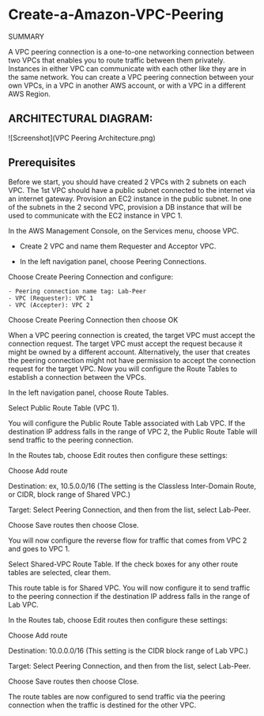 # Create-a-Amazon-VPC-Peering


SUMMARY 

A VPC peering connection is a one-to-one networking connection between two VPCs that enables you to route traffic between them privately. Instances in either VPC can communicate with each other like they are in the same network. You can create a VPC peering connection between your own VPCs, in a VPC in another AWS account, or with a VPC in a different AWS Region. 
 

## ARCHITECTURAL DIAGRAM: 

![Screenshot](VPC Peering Architecture.png)


## Prerequisites

Before we start, you should have created 2 VPCs with 2 subnets on each VPC. The 1st VPC should have a public subnet connected to the internet via an internet gateway. Provision an EC2 instance in the public subnet. 
In one of the subnets in the 2 second VPC, provision a DB instance that will be used to communicate with the EC2 instance in VPC 1. 

 

In the AWS Management Console, on the Services menu, choose VPC. 

- Create 2 VPC and name them Requester and Acceptor VPC. 

- In the left navigation panel, choose Peering Connections. 

Choose Create Peering Connection and configure:
```
- Peering connection name tag: Lab-Peer 
- VPC (Requester): VPC 1 
- VPC (Accepter): VPC 2
```

Choose Create Peering Connection then choose OK 

When a VPC peering connection is created, the target VPC must accept the connection request. The target VPC must accept the request because it might be owned by a different account. Alternatively, the user that creates the peering connection might not have permission to accept the connection request for the target VPC. 
Now you will configure the Route Tables to establish a connection between the VPCs. 

In the left navigation panel, choose Route Tables. 

Select Public Route Table (VPC 1). 

You will configure the Public Route Table associated with Lab VPC. If the destination IP address falls in the range of VPC 2, the Public Route Table will send traffic to the peering connection. 

In the Routes tab, choose Edit routes then configure these settings: 

Choose Add route 

Destination: ex, 10.5.0.0/16 (The setting is the Classless Inter-Domain Route, or CIDR, block range of Shared VPC.) 

Target: Select Peering Connection, and then from the list, select Lab-Peer. 

Choose Save routes then choose Close. 

You will now configure the reverse flow for traffic that comes from VPC 2 and goes to VPC 1. 

Select Shared-VPC Route Table. If the check boxes for any other route tables are selected, clear them. 

This route table is for Shared VPC. You will now configure it to send traffic to the peering connection if the destination IP address falls in the range of Lab VPC. 

In the Routes tab, choose Edit routes then configure these settings: 

Choose Add route 

Destination: 10.0.0.0/16 (This setting is the CIDR block range of Lab VPC.) 

Target: Select Peering Connection, and then from the list, select Lab-Peer. 

Choose Save routes then choose Close. 

The route tables are now configured to send traffic via the peering connection when the traffic is destined for the other VPC. 
